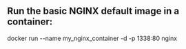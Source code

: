 ## Run the basic NGINX default image in a container:

docker run --name my_nginx_container -d -p 1338:80 nginx
